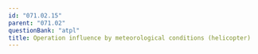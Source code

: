 ```yaml
---
id: "071.02.15"
parent: "071.02"
questionBank: "atpl"
title: Operation influence by meteorological conditions (helicopter)
---
```

